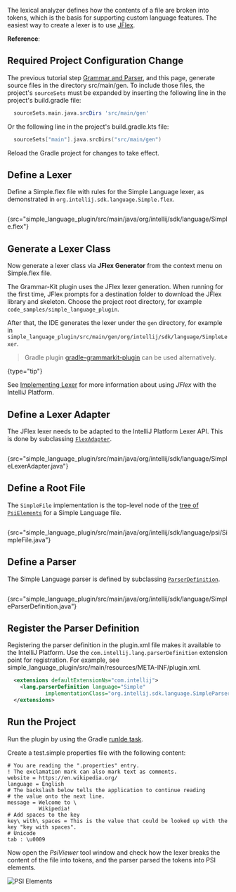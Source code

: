 [//]: # (title: 4. Lexer and Parser Definition)

<!-- Copyright 2000-2022 JetBrains s.r.o. and other contributors. Use of this source code is governed by the Apache 2.0 license that can be found in the LICENSE file. -->

<include src="language_and_filetype.md" include-id="custom_language_tutorial_header"></include>

The lexical analyzer defines how the contents of a file are broken into tokens, which is the basis for supporting custom language features.
The easiest way to create a lexer is to use [JFlex](https://jflex.de/).

**Reference**: [](implementing_lexer.md)

## Required Project Configuration Change
The previous tutorial step [Grammar and Parser](grammar_and_parser.md), and this page, generate source files in the directory <path>src/main/gen</path>.
To include those files, the project's `sourceSets` must be expanded by inserting the following line in the project's <path>build.gradle</path> file:

```groovy
  sourceSets.main.java.srcDirs 'src/main/gen'
```

Or the following line in the project's <path>build.gradle.kts</path> file:
```kotlin
  sourceSets["main"].java.srcDirs("src/main/gen")
```

Reload the Gradle project for changes to take effect.

## Define a Lexer
Define a <path>Simple.flex</path> file with rules for the Simple Language lexer, as demonstrated in `org.intellij.sdk.language.Simple.flex`.

```java
```
{src="simple_language_plugin/src/main/java/org/intellij/sdk/language/Simple.flex"}

## Generate a Lexer Class
Now generate a lexer class via **JFlex Generator** from the context menu on <path>Simple.flex</path> file.

The Grammar-Kit plugin uses the JFlex lexer generation.
When running for the first time, JFlex prompts for a destination folder to download the JFlex library and skeleton.
Choose the project root directory, for example `code_samples/simple_language_plugin`.

After that, the IDE generates the lexer under the `gen` directory, for example in `simple_language_plugin/src/main/gen/org/intellij/sdk/language/SimpleLexer`.

 >  Gradle plugin [gradle-grammarkit-plugin](https://github.com/JetBrains/gradle-grammar-kit-plugin) can be used alternatively.
 >
 {type="tip"}

See [Implementing Lexer](implementing_lexer.md) for more information about using _JFlex_ with the IntelliJ Platform.

## Define a Lexer Adapter
The JFlex lexer needs to be adapted to the IntelliJ Platform Lexer API.
This is done by subclassing [`FlexAdapter`](upsource:///platform/core-api/src/com/intellij/lexer/FlexAdapter.java).

```java
```
{src="simple_language_plugin/src/main/java/org/intellij/sdk/language/SimpleLexerAdapter.java"}

## Define a Root File
The `SimpleFile` implementation is the top-level node of the [tree of `PsiElements`](implementing_parser_and_psi.md) for a Simple Language file.

```java
```
{src="simple_language_plugin/src/main/java/org/intellij/sdk/language/psi/SimpleFile.java"}

## Define a Parser
The Simple Language parser is defined by subclassing [`ParserDefinition`](upsource:///platform/core-api/src/com/intellij/lang/ParserDefinition.java).

```java
```
{src="simple_language_plugin/src/main/java/org/intellij/sdk/language/SimpleParserDefinition.java"}

## Register the Parser Definition
Registering the parser definition in the <path>plugin.xml</path> file makes it available to the IntelliJ Platform.
Use the `com.intellij.lang.parserDefinition` extension point for registration.
For example, see <path>simple_language_plugin/src/main/resources/META-INF/plugin.xml</path>.

```xml
  <extensions defaultExtensionNs="com.intellij">
    <lang.parserDefinition language="Simple"
            implementationClass="org.intellij.sdk.language.SimpleParserDefinition"/>
  </extensions>
```

## Run the Project

Run the plugin by using the Gradle [runIde task](gradle_prerequisites.md#running-a-simple-gradle-based-intellij-platform-plugin).

Create a <path>test.simple</path> properties file with the following content:

```text
# You are reading the ".properties" entry.
! The exclamation mark can also mark text as comments.
website = https://en.wikipedia.org/
language = English
# The backslash below tells the application to continue reading
# the value onto the next line.
message = Welcome to \
          Wikipedia!
# Add spaces to the key
key\ with\ spaces = This is the value that could be looked up with the key "key with spaces".
# Unicode
tab : \u0009
```

Now open the *PsiViewer* tool window and check how the lexer breaks the content of the file into tokens, and the parser parsed the tokens into PSI elements.

![PSI Elements](psi_elements.png)
